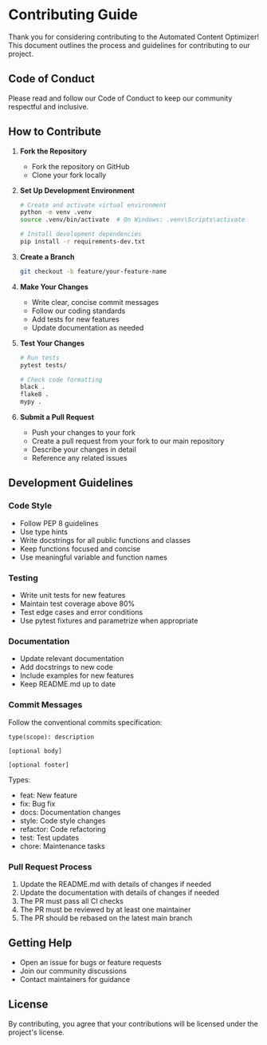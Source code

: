 # Contributing Guide

Thank you for considering contributing to the Automated Content Optimizer! This document outlines the process and guidelines for contributing to our project.

## Code of Conduct

Please read and follow our Code of Conduct to keep our community respectful and inclusive.

## How to Contribute

1. **Fork the Repository**
   - Fork the repository on GitHub
   - Clone your fork locally

2. **Set Up Development Environment**
   ```bash
   # Create and activate virtual environment
   python -m venv .venv
   source .venv/bin/activate  # On Windows: .venv\Scripts\activate
   
   # Install development dependencies
   pip install -r requirements-dev.txt
   ```

3. **Create a Branch**
   ```bash
   git checkout -b feature/your-feature-name
   ```

4. **Make Your Changes**
   - Write clear, concise commit messages
   - Follow our coding standards
   - Add tests for new features
   - Update documentation as needed

5. **Test Your Changes**
   ```bash
   # Run tests
   pytest tests/
   
   # Check code formatting
   black .
   flake8 .
   mypy .
   ```

6. **Submit a Pull Request**
   - Push your changes to your fork
   - Create a pull request from your fork to our main repository
   - Describe your changes in detail
   - Reference any related issues

## Development Guidelines

### Code Style

- Follow PEP 8 guidelines
- Use type hints
- Write docstrings for all public functions and classes
- Keep functions focused and concise
- Use meaningful variable and function names

### Testing

- Write unit tests for new features
- Maintain test coverage above 80%
- Test edge cases and error conditions
- Use pytest fixtures and parametrize when appropriate

### Documentation

- Update relevant documentation
- Add docstrings to new code
- Include examples for new features
- Keep README.md up to date

### Commit Messages

Follow the conventional commits specification:
```
type(scope): description

[optional body]

[optional footer]
```

Types:
- feat: New feature
- fix: Bug fix
- docs: Documentation changes
- style: Code style changes
- refactor: Code refactoring
- test: Test updates
- chore: Maintenance tasks

### Pull Request Process

1. Update the README.md with details of changes if needed
2. Update the documentation with details of changes if needed
3. The PR must pass all CI checks
4. The PR must be reviewed by at least one maintainer
5. The PR should be rebased on the latest main branch

## Getting Help

- Open an issue for bugs or feature requests
- Join our community discussions
- Contact maintainers for guidance

## License

By contributing, you agree that your contributions will be licensed under the project's license. 